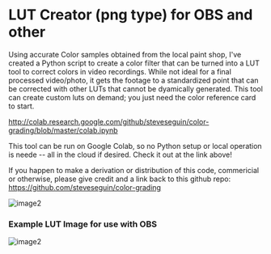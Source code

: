 # LUT Creator (png type) for OBS and other



Using accurate Color samples obtained from the local paint shop, I've created a Python script to create a color filter that can be turned into a LUT tool to correct colors in video recordings.  While not ideal for a final processed video/photo, it gets the footage to a standardized point that can be corrected with other LUTs that cannot be dyamically generated. This tool can create custom luts on demand; you just need the color reference card to start.

http://colab.research.google.com/github/steveseguin/color-grading/blob/master/colab.ipynb

This tool can be run on Google Colab, so no Python setup or local operation is neede -- all in the cloud if desired. Check it out at the link above!

If you happen to make a derivation or distribution of this code, commericial or otherwise, please give credit and a link back to this github repo: https://github.com/steveseguin/color-grading


![image2](https://github.com/steveseguin/color-grading/raw/master/obs-layout.jpg)

### Example LUT Image for use with OBS

![image2](https://raw.githubusercontent.com/steveseguin/color-grading/master/neutral-lut.png)

